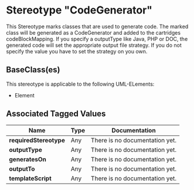 
[comment]: <> (THIS FILE IS GENERATED AS LONG AS THIS LINE EXISTS)

# Stereotype "CodeGenerator"

This Stereotype marks classes that are used to generate code.  The marked class will be generated as a CodeGenerator and added to the cartridges codeBlockMapping.  If you specify a outputType like Java, PHP or DOC, the generated code will set the appropriate output file strategy. If you do not specify the value you have to set the strategy on you own. 


## BaseClass(es)
This stereotype is applicable to the following UML-ELements:

* Element


## Associated Tagged Values
| Name | Type | Documentation |
|------|-------|----------------------------------------|
|__requiredStereotype__| Any | There is no documentation yet. |
|__outputType__| Any | There is no documentation yet. |
|__generatesOn__| Any | There is no documentation yet. |
|__outputTo__| Any | There is no documentation yet. |
|__templateScript__| Any | There is no documentation yet. |

